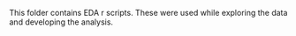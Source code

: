 This folder contains EDA r scripts. These were used while exploring the data and developing the analysis.